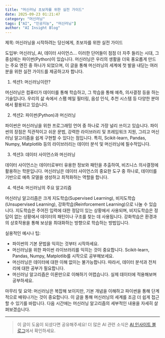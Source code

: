 ```yaml
---
title: "머신러닝 초보자를 위한 실전 가이드"
date: 2025-09-23 01:21:47
category: "머신러닝"
tags: ["AI", "인공지능", "머신러닝"]
author: "AI Insight Blog"
---
```


제목: 머신러닝을 시작하려는 당신에게, 초보자를 위한 실전 가이드

도입부: 
머신러닝, AI, 데이터 사이언스... 이러한 단어들이 점점 더 자주 들리는 시대, 그 중심에는 파이썬(Python)이 있습니다. 머신러닝은 우리의 생활을 더욱 풍요롭게 만드는 주요 엔진 중 하나가 되었으며, 이 글을 통해 머신러닝의 세계에 첫 발을 내딛는 여러분을 위한 실전 가이드를 제공하고자 합니다.

1. 섹션1: 머신러닝이란?

머신러닝은 컴퓨터가 데이터를 통해 학습하고, 그 학습을 통해 예측, 의사결정 등을 하는 기술입니다. 우리의 삶 속에서 스팸 메일 필터링, 음성 인식, 추천 시스템 등 다양한 분야에서 활용되고 있습니다.

2. 섹션2: 파이썬(Python)과 머신러닝

파이썬은 머신러닝을 위한 프로그래밍 언어 중 하나로 가장 널리 쓰이고 있습니다. 파이썬의 장점은 직관적이고 쉬운 문법, 강력한 라이브러리 및 프레임워크 지원, 그리고 머신러닝 알고리즘을 쉽게 구현할 수 있다는 점입니다. 특히, Scikit-learn, Pandas, Numpy, Matplotlib 등의 라이브러리는 데이터 분석 및 머신러닝에 필수적입니다.

3. 섹션3: 데이터 사이언스와 머신러닝

데이터 사이언스는 데이터로부터 유용한 정보와 패턴을 추출하여, 비즈니스 의사결정에 활용하는 학문입니다. 머신러닝은 데이터 사이언스의 중요한 도구 중 하나로, 데이터를 기반으로 예측 모델을 생성하고 최적화하는 역할을 합니다. 

4. 섹션4: 머신러닝의 주요 알고리즘

머신러닝 알고리즘은 크게 지도학습(Supervised Learning), 비지도학습(Unsupervised Learning), 강화학습(Reinforcement Learning)으로 나눌 수 있습니다. 지도학습은 주어진 입력에 대한 정답이 있는 상황에서 사용되며, 비지도학습은 정답이 없는 상황에서 데이터의 패턴이나 구조를 찾는 데 사용됩니다. 강화학습은 환경과의 상호작용을 통해 보상을 최대화하는 방향으로 학습하는 방법입니다.

실용적인 예시나 팁:
- 파이썬의 기본 문법을 익히는 것부터 시작하세요.
- 머신러닝을 위한 파이썬 라이브러리를 익히는 것이 중요합니다. Scikit-learn, Pandas, Numpy, Matplotlib를 시작으로 공부해보세요.
- 머신러닝은 데이터에 대한 이해 없이는 불가능합니다. 따라서, 데이터 분석과 전처리에 대한 공부가 필요합니다.
- 머신러닝 알고리즘은 이론만으로 이해하기 어렵습니다. 실제 데이터에 적용해보며 공부하세요.

마무리 및 요약:
머신러닝은 복잡해 보이지만, 기본 개념을 이해하고 파이썬을 통해 단계적으로 배워나가는 것이 중요합니다. 이 글을 통해 머신러닝의 세계를 조금 더 쉽게 접근할 수 있기를 바랍니다. 다음 시간에는 머신러닝 알고리즘의 세부적인 내용을 자세히 살펴보겠습니다.

---

> 이 글이 도움이 되셨다면 공유해주세요! 
> 더 많은 AI 관련 소식은 [AI 인사이트 블로그](https://tonyhwang1004.github.io/ai-insight-blog)에서 확인하세요.
